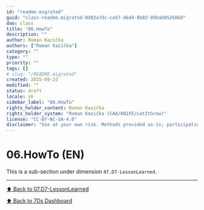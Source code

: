 ```yaml
---
id: "readme.migrated"
guid: "class-readme.migrated-0d82a7dc-ceb7-46d4-8b82-89bab85260b8"
dao: class
title: "06.HowTo"
description: ""
author: Roman Kazička
authors: ["Roman Kazička"]
category: ""
type: ""
priority: ""
tags: []
# slug: "/README.migrated"
created: 2025-09-23
modified: ""
status: draft
locale: sk
sidebar_label: "06.HowTo"
rights_holder_content: Roman Kazička
rights_holder_system: "Roman Kazička (CAA/KNIFE/LetItGrow)"
license: "CC-BY-NC-SA-4.0"
disclaimer: "Use at your own risk. Methods provided as-is; participation is voluntary and context-aware."
---
```

# 06.HowTo (EN)

This is a sub-section under dimension `07.D7-LessonLearned`.

---
[⬆ Back to 07.D7-LessonLearned](../index.md)

[⬆ Back to 7Ds Dashboard](../../index.md)
